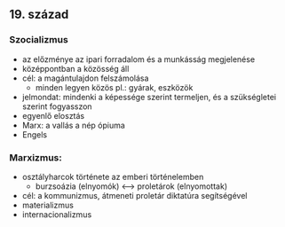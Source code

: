 ## 19. század
### Szocializmus
- az előzménye az ipari forradalom és a munkásság megjelenése
- középpontban a közösség áll
- cél: a magántulajdon felszámolása
	- minden legyen közös pl.: gyárak, eszközök
- jelmondat: mindenki a képessége szerint termeljen, és a szükségletei szerint fogyasszon
- egyenlő elosztás
- Marx: a vallás a nép ópiuma
- Engels
### Marxizmus:
- osztályharcok története az emberi történelemben
	- burzsoázia (elnyomók) <--> proletárok (elnyomottak)
- cél: a kommunizmus, átmeneti proletár diktatúra segítségével
- materializmus
- internacionalizmus